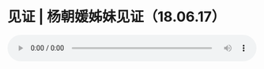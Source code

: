 # 见证 | 杨朝媛姊妹见证（18.06.17）

<audio style="width: 100%;" preload="false" controls controlslist="nodownload"><source src="http://file.simai.life/audio/mp3/old/25649.mp3" type="audio/mpeg">Your browser does not support the audio element.</audio>


